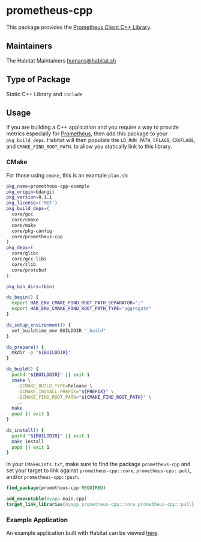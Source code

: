 prometheus-cpp
===============

This package provides the [Prometheus Client C++ Library](https://github.com/jupp0r/prometheus-cpp).

## Maintainers

The Habitat Maintainers humans@habitat.sh

## Type of Package

Static C++ Library and `include`

## Usage

If you are building a C++ application and you require a way to provide metrics especially for
[Prometheus](http://prometheus.io), then add this package to your `pkg_build_deps`.  Habitat will then populate the
`LD_RUN_PATH`, `CFLAGS`, `CXXFLAGS`, and `CMAKE_FIND_ROOT_PATH`. to allow you statically link to this library.

### CMake

For those using `cmake`, this is an example `plan.sh`:

```bash
pkg_name=prometheus-cpp-example
pkg_origin=bdangit
pkg_version=0.1.1
pkg_license=('MIT')
pkg_build_deps=(
  core/gcc
  core/cmake
  core/make
  core/pkg-config
  core/prometheus-cpp
)
pkg_deps=(
  core/glibc
  core/gcc-libs
  core/zlib
  core/protobuf
)

pkg_bin_dirs=(bin)

do_begin() {
  export HAB_ENV_CMAKE_FIND_ROOT_PATH_SEPARATOR=";"
  export HAB_ENV_CMAKE_FIND_ROOT_PATH_TYPE="aggregate"
}

do_setup_environment() {
  set_buildtime_env BUILDDIR "_build"
}

do_prepare() {
  mkdir -p "${BUILDDIR}"
}

do_build() {
  pushd "${BUILDDIR}" || exit 1
  cmake \
    -DCMAKE_BUILD_TYPE=Release \
    -DCMAKE_INSTALL_PREFIX="${PREFIX}" \
    -DCMAKE_FIND_ROOT_PATH="${CMAKE_FIND_ROOT_PATH}" \
    ..
  make
  popd || exit 1
}

do_install() {
  pushd "${BUILDDIR}" || exit 1
  make install
  popd || exit 1
}
```

In your `CMakeLists.txt`, make sure to find the package `prometheus-cpp` and set your target to link against
`prometheus-cpp::core`, `prometheus-cpp::pull`, and/or `prometheus-cpp::push`.

```cmake
find_package(prometheus-cpp REQUIRED)

add_executable(myapp main.cpp)
target_link_libraries(myapp prometheus-cpp::core prometheus-cpp::pull)
```

### Example Application

An example application built with Habitat can be viewed [here](https://github.com/bdangit/prometheus-cpp-example).
